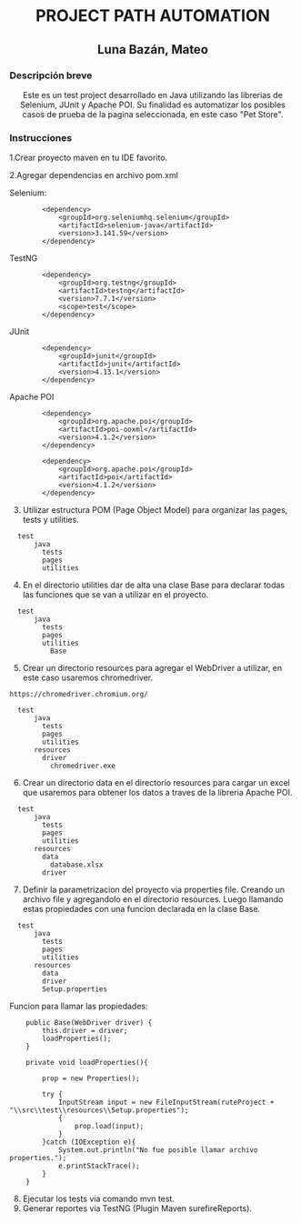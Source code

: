 <h1 align="center">PROJECT PATH AUTOMATION</h1>

<h2 align="center">Luna Bazán, Mateo</h2>

<h3> Descripción breve </h3>

<p align="center"> Este es un test project desarrollado en Java utilizando las librerias de Selenium, JUnit y Apache POI. Su finalidad es automatizar los posibles casos de prueba de la pagina seleccionada, en este caso "Pet Store".</p>

<h3> Instrucciones </h3>

1.Crear proyecto maven en tu IDE favorito.

2.Agregar dependencias en archivo pom.xml

Selenium:

```shell
        <dependency>
            <groupId>org.seleniumhq.selenium</groupId>
            <artifactId>selenium-java</artifactId>
            <version>3.141.59</version>
        </dependency>
```
TestNG

```shell
        <dependency>
            <groupId>org.testng</groupId>
            <artifactId>testng</artifactId>
            <version>7.7.1</version>
            <scope>test</scope>
        </dependency>
```

JUnit

```shell
        <dependency>
            <groupId>junit</groupId>
            <artifactId>junit</artifactId>
            <version>4.13.1</version>
        </dependency>
```

Apache POI

```shell
        <dependency>
            <groupId>org.apache.poi</groupId>
            <artifactId>poi-ooxml</artifactId>
            <version>4.1.2</version>
        </dependency>
```

```shell
        <dependency>
            <groupId>org.apache.poi</groupId>
            <artifactId>poi</artifactId>
            <version>4.1.2</version>
        </dependency>
```

3. Utilizar estructura POM (Page Object Model) para organizar las pages, tests y utilities.

```shell
  test
      java
        tests
        pages
        utilities  
```

4. En el directorio utilities dar de alta una clase Base para declarar todas las funciones que se van a utilizar en el proyecto.

```shell
  test
      java
        tests
        pages
        utilities
          Base
```
5. Crear un directorio resources para agregar el WebDriver a utilizar, en este caso usaremos chromedriver.

```shell
https://chromedriver.chromium.org/
```

```shell
  test
      java
        tests
        pages
        utilities  
      resources
        driver
          chromedriver.exe
```
6. Crear un directorio data en el directorio resources para cargar un excel que usaremos para obtener los datos a traves de la libreria Apache POI.

```shell
  test
      java
        tests
        pages
        utilities  
      resources
        data
          database.xlsx
        driver 
```
7. Definir la parametrizacion del proyecto via properties file. Creando un archivo file y agregandolo en el directorio resources. Luego llamando estas propiedades con una funcion declarada en la clase Base.

```shell
  test
      java
        tests
        pages
        utilities  
      resources
        data
        driver
        Setup.properties
```
Funcion para llamar las propiedades:

```shell
    public Base(WebDriver driver) {
        this.driver = driver;
        loadProperties();
    }

    private void loadProperties(){

        prop = new Properties();

        try {
            InputStream input = new FileInputStream(ruteProject + "\\src\\test\\resources\\Setup.properties");
            {
                prop.load(input);
            }
        }catch (IOException e){
            System.out.println("No fue posible llamar archivo properties.");
            e.printStackTrace();
        }
    }
```
8. Ejecutar los tests via comando mvn test.
9. Generar reportes via TestNG (Plugin Maven surefireReports).
